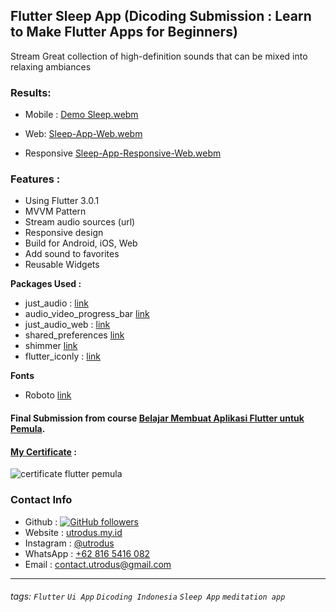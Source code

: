 ## Flutter Sleep App (Dicoding Submission : Learn to Make Flutter Apps for Beginners)
Stream Great collection of high-definition sounds that can be mixed into relaxing ambiances

### Results:
- Mobile :
[Demo Sleep.webm](https://user-images.githubusercontent.com/24326642/181683150-56d0900b-143a-4810-97ce-4022576a536b.webm)

- Web: 
[Sleep-App-Web.webm](https://user-images.githubusercontent.com/24326642/181690163-ac6ce1d3-7471-46c0-8f6a-ec342f7d7ea0.webm)

- Responsive
[Sleep-App-Responsive-Web.webm](https://user-images.githubusercontent.com/24326642/181690203-a2138b36-7b5d-4d06-85cd-4f5989c0e67c.webm)


### Features : 
- Using Flutter 3.0.1
- MVVM Pattern
- Stream audio sources (url)
- Responsive design 
- Build for Android, iOS, Web
- Add sound to favorites
- Reusable Widgets

**Packages Used :**
- just_audio : [link](https://pub.dev/packages/just_audio)
- audio_video_progress_bar [link](https://pub.dev/packages/audio_video_progress_bar)
- just_audio_web : [link](https://pub.dev/packages/just_audio_web)
- shared_preferences [link](https://pub.dev/packages/shared_preferences)
- shimmer [link](https://pub.dev/packages/shimmer)
- flutter_iconly : [link](https://pub.dev/packages/flutter_iconly)

**Fonts**
- Roboto [link](https://fonts.google.com/specimen/Roboto?query=roboto)

#### Final Submission from course [Belajar Membuat Aplikasi Flutter untuk Pemula](https://www.dicoding.com/academies/159).
#### [My Certificate](https://www.dicoding.com/certificates/0LZ019MYKP65) : 
![certificate flutter pemula](https://user-images.githubusercontent.com/24326642/181682739-112c0aa8-f995-4130-aecb-4064283af8ba.png)

### Contact Info
- Github : [![GitHub followers](https://img.shields.io/github/followers/utrodus.svg?style=social&label=Follow&maxAge=2592000)](https://github.com/utrodus?tab=followers) 
- Website : [utrodus.my.id](https://utrodus.my.id)
- Instagram : [@utrodus](https://www.instagram.com/utrodus)
- WhatsApp : [+62 816 5416 082](https://wa.me/628165416082)
- Email : [contact.utrodus@gmail.com](mailto:contact.utrodus@gmail.com)

---

###### tags: `Flutter` `Ui App` `Dicoding Indonesia` `Sleep App` `meditation app`
